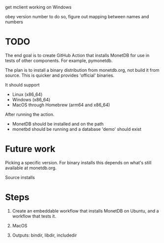 
get mclient working on Windows

obey version number
to do so, figure out mapping between names and numbers





TODO
====

The end goal is to create GitHub Action that installs MonetDB for use
in tests of other components. For example, pymonetdb.

The plan is to install a binary distribution from monetdb.org, not build
it from source. This is quicker and provides 'official' binaries.

It should support

- Linux (x86_64)
- Windows (x86_64)
- MacOS through Homebrew (arm64 and x86_64)

After running the action.

- MonetDB should be installed and on the path
- monetbd should be running and a database 'demo' should exist


Future work
===========

Picking a specific version. For binary installs this depends on what's still
available at monetdb.org.

Source installs


Steps
=====

1. Create an embeddable workflow that installs MonetDB on Ubuntu, and a workflow
   that tests it.

2. MacOS

3. Outputs: bindir, libdir, includedir